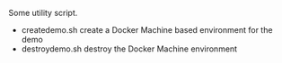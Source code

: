 Some utility script.

* createdemo.sh create a Docker Machine based environment for the demo
* destroydemo.sh destroy the Docker Machine environment